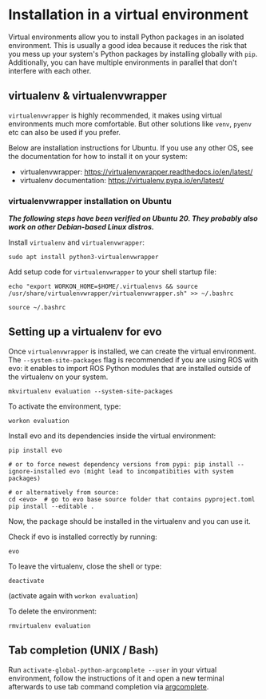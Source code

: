 # Installation in a virtual environment

Virtual environments allow you to install Python packages in an isolated environment.
This is usually a good idea because it reduces the risk that you mess up your system's Python packages by installing globally with `pip`.
Additionally, you can have multiple environments in parallel that don't interfere with each other.

## virtualenv & virtualenvwrapper

`virtualenvwrapper` is highly recommended, it makes using virtual environments much more comfortable.
But other solutions like `venv`, `pyenv` etc can also be used if you prefer.

Below are installation instructions for Ubuntu.
If you use any other OS, see the documentation for how to install it on your system:

* virtualenvwrapper: https://virtualenvwrapper.readthedocs.io/en/latest/
* virtualenv documentation: https://virtualenv.pypa.io/en/latest/

### virtualenvwrapper installation on Ubuntu

***The following steps have been verified on Ubuntu 20. They probably also work on other Debian-based Linux distros.***

Install `virtualenv` and `virtualenvwrapper`:
```shell
sudo apt install python3-virtualenvwrapper
```

Add setup code for `virtualenvwrapper` to your shell startup file:
```shell
echo "export WORKON_HOME=$HOME/.virtualenvs && source /usr/share/virtualenvwrapper/virtualenvwrapper.sh" >> ~/.bashrc

source ~/.bashrc
```

## Setting up a virtualenv for evo

Once `virtualenvwrapper` is installed, we can create the virtual environment.
The `--system-site-packages` flag is recommended if you are using ROS with evo:
it enables to import ROS Python modules that are installed outside of the virtualenv on your system.
```shell
mkvirtualenv evaluation --system-site-packages
```

To activate the environment, type:
```shell
workon evaluation
```

Install evo and its dependencies inside the virtual environment:
```shell
pip install evo

# or to force newest dependency versions from pypi: pip install --ignore-installed evo (might lead to incompatibities with system packages)

# or alternatively from source:
cd <evo>  # go to evo base source folder that contains pyproject.toml
pip install --editable .
```
Now, the package should be installed in the virtualenv and you can use it.


Check if evo is installed correctly by running:
```
evo
```

To leave the virtualenv, close the shell or type:
```shell
deactivate
```
(activate again with `workon evaluation`)

To delete the environment:
```shell
rmvirtualenv evaluation
```

## Tab completion (UNIX / Bash)

Run `activate-global-python-argcomplete --user` in your virtual environment, follow the instructions of it and open a new terminal afterwards to use tab command completion via [argcomplete](https://github.com/kislyuk/argcomplete).
